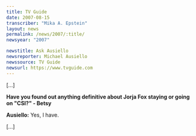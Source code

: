 ```yaml
---
title: TV Guide
date: 2007-08-15
transcriber: "Mika A. Epstein"
layout: news
permalink: /news/2007/:title/
newsyear: "2007"

newstitle: Ask Ausiello
newsreporter: Michael Ausiello
newssource: TV Guide
newsurl: https://www.tvguide.com
---
```


[...]

**Have you found out anything definitive about Jorja Fox staying or going on "CSI?" - Betsy**

**Ausiello:** Yes, I have.

[...]
